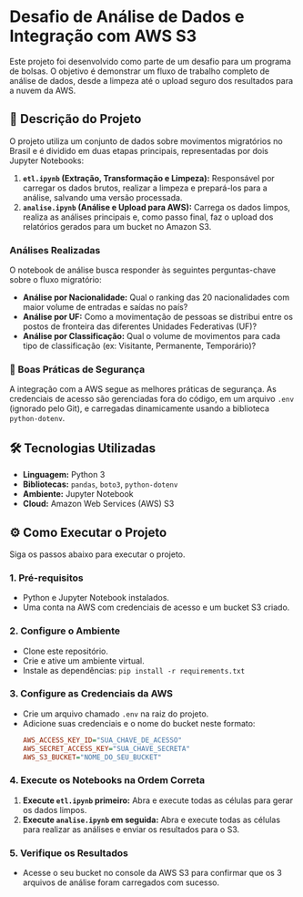 # Desafio de Análise de Dados e Integração com AWS S3

Este projeto foi desenvolvido como parte de um desafio para um programa de bolsas. O objetivo é demonstrar um fluxo de trabalho completo de análise de dados, desde a limpeza até o upload seguro dos resultados para a nuvem da AWS.

## 📝 Descrição do Projeto

O projeto utiliza um conjunto de dados sobre movimentos migratórios no Brasil e é dividido em duas etapas principais, representadas por dois Jupyter Notebooks:

1.  **`etl.ipynb` (Extração, Transformação e Limpeza):** Responsável por carregar os dados brutos, realizar a limpeza e prepará-los para a análise, salvando uma versão processada.
2.  **`analise.ipynb` (Análise e Upload para AWS):** Carrega os dados limpos, realiza as análises principais e, como passo final, faz o upload dos relatórios gerados para um bucket no Amazon S3.

### Análises Realizadas
O notebook de análise busca responder às seguintes perguntas-chave sobre o fluxo migratório:

* **Análise por Nacionalidade:** Qual o ranking das 20 nacionalidades com maior volume de entradas e saídas no país?
* **Análise por UF:** Como a movimentação de pessoas se distribui entre os postos de fronteira das diferentes Unidades Federativas (UF)?
* **Análise por Classificação:** Qual o volume de movimentos para cada tipo de classificação (ex: Visitante, Permanente, Temporário)?

### 🔐 Boas Práticas de Segurança
A integração com a AWS segue as melhores práticas de segurança. As credenciais de acesso são gerenciadas fora do código, em um arquivo `.env` (ignorado pelo Git), e carregadas dinamicamente usando a biblioteca `python-dotenv`.

## 🛠️ Tecnologias Utilizadas

* **Linguagem:** Python 3
* **Bibliotecas:** `pandas`, `boto3`, `python-dotenv`
* **Ambiente:** Jupyter Notebook
* **Cloud:** Amazon Web Services (AWS) S3

## ⚙️ Como Executar o Projeto

Siga os passos abaixo para executar o projeto.

### 1. Pré-requisitos
* Python e Jupyter Notebook instalados.
* Uma conta na AWS com credenciais de acesso e um bucket S3 criado.

### 2. Configure o Ambiente
* Clone este repositório.
* Crie e ative um ambiente virtual.
* Instale as dependências: `pip install -r requirements.txt`

### 3. Configure as Credenciais da AWS
* Crie um arquivo chamado `.env` na raiz do projeto.
* Adicione suas credenciais e o nome do bucket neste formato:
    ```ini
    AWS_ACCESS_KEY_ID="SUA_CHAVE_DE_ACESSO"
    AWS_SECRET_ACCESS_KEY="SUA_CHAVE_SECRETA"
    AWS_S3_BUCKET="NOME_DO_SEU_BUCKET"
    ```

### 4. Execute os Notebooks na Ordem Correta
1.  **Execute `etl.ipynb` primeiro:** Abra e execute todas as células para gerar os dados limpos.
2.  **Execute `analise.ipynb` em seguida:** Abra e execute todas as células para realizar as análises e enviar os resultados para o S3.

### 5. Verifique os Resultados
* Acesse o seu bucket no console da AWS S3 para confirmar que os 3 arquivos de análise foram carregados com sucesso.